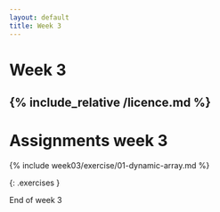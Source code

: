 ```yaml
---
layout: default
title: Week 3
---
```

# Week 3
{% include_relative /licence.md %}
---

# Assignments week 3

{% include week03/exercise/01-dynamic-array.md %}


{: .exercises }

End of week 3